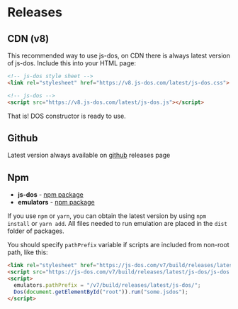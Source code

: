 # Releases

## CDN (v8)

This recommended way to use js-dos, on CDN there is always latest version of js-dos.
Include this into your HTML page:

```html
<!-- js-dos style sheet -->
<link rel="stylesheet" href="https://v8.js-dos.com/latest/js-dos.css">

<!-- js-dos -->
<script src="https://v8.js-dos.com/latest/js-dos.js"></script>
```

That is! DOS constructor is ready to use.

## Github

Latest version always available on [github](https://github.com/caiiiycuk/js-dos/releases) releases page

## Npm

* **js-dos** - [npm package](https://www.npmjs.com/package/js-dos/v/beta)
* **emulators** - [npm package](https://www.npmjs.com/package/emulators)

If you use `npm` or `yarn`, you can obtain the latest version by using `npm install` or `yarn add`.
All files needed to run emulation are placed in the `dist` folder of packages.

You should specify `pathPrefix` variable if scripts are included from non-root path, like this:
```html
<link rel="stylesheet" href="https://js-dos.com/v7/build/releases/latest/js-dos/js-dos.css">
<script src="https://js-dos.com/v7/build/releases/latest/js-dos/js-dos.js"/>
<script>
  emulators.pathPrefix = "/v7/build/releases/latest/js-dos/";
  Dos(document.getElementById("root")).run("some.jsdos");
</script>
```
